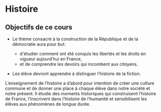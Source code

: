 # Histoire

## Objectifs de ce cours

- Le thème consacré à la construction de la République et
de la démocratie aura pour but:
    - d'étudier comment ont été conquis les libertés et les droits en vigueur aujourd’hui en France,
    - et de comprendre les devoirs qui incombent aux citoyens.

- Les élève devront apprendre à distinguer l’histoire de la fiction.

L’enseignement de l’histoire a d’abord pour intention
de créer une culture commune et de donner une place à chaque élève dans notre société et
notre présent. Il étudie des moments historiques qui construisent l’histoire de France,
l’inscrivent dans l’histoire de l’humanité et sensibilisent les élèves aux phénomènes de
longue durée.